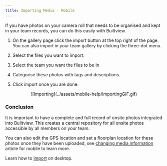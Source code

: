 ```yaml
---
title: Importing Media - Mobile
---
```


If you have photos on your camera roll that needs to be organised and kept in your team records, you can do this easily with Builtview.

1)	On the gallery page click the import button at the top right of the page. You can also import in your team gallery by clicking the three-dot menu.

2)	Select the files you want to import. 

3)	Select the team you want the files to be in

4)	Categorise these photos with tags and descriptions.

5)	Click import once you are done.

<center>
![Importing](../assets/mobile-help/ImportingGIF.gif)
</center>

### Conclusion

It is important to have a complete and full record of onsite photos integrated into Builtview. This creates a central repository for all onsite photos accessible by all members on your team.

You can also edit the GPS location and set a floorplan location for these photos once they have been uploaded, see [changing media information](https://support.builtview.com/mobile-help/7changing-media-info) article for mobile to learn more.

Learn how to [import](https://support.builtview.com/media-basics/uploading-media/) on desktop.